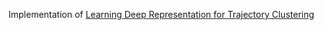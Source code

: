Implementation of [Learning Deep Representation for Trajectory Clustering](https://onlinelibrary.wiley.com/doi/abs/10.1111/exsy.12252)
